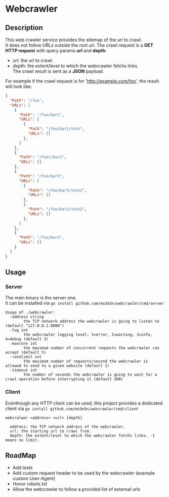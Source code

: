 # Webcrawler

## Description

This web crawler service provides the sitemap of the url to crawl.  
It does not follow URLs outside the root url.
The crawl request is a **GET HTTP request** with query params **url** and **depth**:
- *url*: the url to crawl.
- *depth*: the extent/level to which the webcrawler fetchs links.  
The crawl result is sent as a **JSON** payload.

For example if the crawl request is for 'http://example.com/foo', the result will look like:
```json
{
  "Path": "/foo",
  "URLs": [
    {
      "Path": "/foo/bar1",
      "URLs": [
        {
          "Path": "/foo/bar1/toto",
          "URLs": []
        },
      ]
    },
    {
      "Path": "/foor/bar2",
      "URLs": []
    },
    {
      "Path": "/foo/bar3",
      "URLs": [
        {
          "Path": "/foo/bar3/toto1",
          "URLs": []
        },
        {
          "Path": "/foo/bar3/toto2",
          "URLs": []
        },
      ]
    },
    {
      "Path": "/foo/bar3",
      "URLs": []
    }
  ]
}
```

## Usage

### Server
The main binary is the server one.  
It can be installed via `go install github.com/mo3m3n/webcrawler/cmd/server` 
```
Usage of ./webcrawler:
  -address string
        the TCP network address the webcrawler is going to listen to (default "127.0.0.1:8080")
  -log int
        the webcrawler logging level: 1=error, 2=warning, 3=info, 4=debug (default 3)
  -maxconn int
        the maximum number of concurrent requests the webcrawler can accept (default 5)
  -ratelimit int
        the maximum number of requests/second the webcrawler is allowed to send to a given website (default 1)
  -timeout int
        the number of seconds the webcrawler is going to wait for a crawl operation before interrupting it (default 300)
```

### Client
Eventhough any HTTP client can be used, this project provides a dedicated client via `go install github.com/mo3m3n/webcrawler/cmd/client`
```
webcralwer <address> <url> [depth]

  address: the TCP network address of the webcrawler.
  url: the starting url to crawl from.
  depth: the extent/level to which the webcrawler fetchs links. -1 means no limit.

```

## RoadMap
- Add tests
- Add custom request header to be used by the webcrawler (example custom User-Agent)
- Honor robots.txt
- Allow the webcrawler to follow a provided list of external urls	
